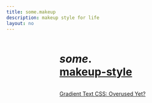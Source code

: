 ```yaml
---
title: some.makeup
description: makeup style for life
layout: no
---
```


<div class="wrapper">

# _some_**.**[makeup-style](/style)

- <a href="/gradient-text" sveltekit:prefetch>
		Gradient Text CSS:
		Overused Yet?
	</a>

</div>

<style>
	.wrapper {
		font-size: clamp(var(--font-size) + .125rem, var(--font-size) + min(1vw,1.5vh), 2.125rem);

		padding-inline-start: var(--body-gap-inline);
		padding-inline-end: var(--body-gap-inline);

		display: grid;
		grid-template-columns: min(100%, var(--base-width));
		justify-content: center;
	}

	h1 strong::after {
		content: '';
		display: block;
	}

	/* Touch target class */
	a {
		display: inline-flex;
		align-items: center;
		flex-wrap: wrap;

		min-height: var(--TOUCH-TARGET-MIN-SIZE);
		min-width: var(--TOUCH-TARGET-MIN-SIZE);
	}

	ul {
		padding: 0;
		list-style: none;
	}
</style>
